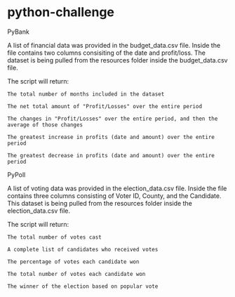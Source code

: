 # python-challenge
 
 PyBank

 A list of financial data was provided in the budget_data.csv file. Inside the file contains two columns consisiting of the date and profit/loss. The dataset is being pulled from the resources folder inside the budget_data.csv file.

 The script will return: 

    The total number of months included in the dataset

    The net total amount of "Profit/Losses" over the entire period

    The changes in "Profit/Losses" over the entire period, and then the average of those changes

    The greatest increase in profits (date and amount) over the entire period

    The greatest decrease in profits (date and amount) over the entire period

PyPoll

A list of voting data was provided in the election_data.csv file. Inside the file contains three columns consisting of Voter ID, County, and the Candidate. This dataset is being pulled from the resources folder inside the election_data.csv file.

The script will return:

    The total number of votes cast

    A complete list of candidates who received votes

    The percentage of votes each candidate won

    The total number of votes each candidate won

    The winner of the election based on popular vote



